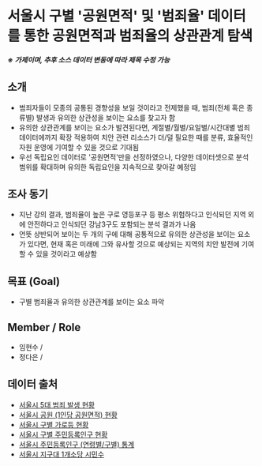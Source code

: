 # 서울시 구별 '공원면적' 및 '범죄율' 데이터를 통한 공원면적과 범죄율의 상관관계 탐색
##### ※ 가제이며, 추후 소스 데이터 변동에 따라 제목 수정 가능
## 소개
* 범죄자들이 모종의 공통된 경향성을 보일 것이라고 전제했을 때, 범죄(전체 혹은 종류별) 발생과 유의한 상관성을 보이는 요소를 찾고자 함
* 유의한 상관관계를 보이는 요소가 발견된다면, 계절별/월별/요일별/시간대별 범죄 데이터에까지 확장 적용하여 치안 관련 리소스가 더/덜 필요한 때를 분류, 효율적인 자원 운영에 기여할 수 있을 것으로 기대됨
* 우선 독립요인 데이터로 '공원면적'만을 선정하였으나, 다양한 데이터셋으로 분석 범위를 확대하며 유의한 독립요인을 지속적으로 찾아갈 예정임

## 조사 동기
* 지난 강의 결과, 범죄율이 높은 구로 영등포구 등 평소 위험하다고 인식되던 지역 외에 안전하다고 인식되던 강남3구도 포함되는 분석 결과가 나옴
* 언뜻 상반되어 보이는 두 개의 구에 대해 공통적으로 유의한 상관성을 보이는 요소가 있다면, 현재 혹은 미래에 그와 유사할 것으로 예상되는 지역의 치안 발전에 기여할 수 있을 것이라고 예상함

## 목표 (Goal)
* 구별 범죄율과 유의한 상관관계를 보이는 요소 파악

## Member / Role
* 임현수 / 
* 정다은 / 

## 데이터 출처
* [서울시 5대 범죄 발생 현황](http://data.seoul.go.kr/dataList/316/S/2/datasetView.do)
* [서울시 공원 (1인당 공원면적) 현황](http://data.seoul.go.kr/dataList/360/S/2/datasetView.do)
* [서울시 구별 가로등 현황](https://www.data.go.kr/tcs/dss/selectDataSetList.do?dType=TOTAL&keyword=%EC%84%9C%EC%9A%B8+%EA%B0%80%EB%A1%9C%EB%93%B1&detailKeyword=&publicDataPk=&recmSe=N&detailText=&relatedKeyword=&commaNotInData=&commaAndData=&commaOrData=&must_not=&tabId=&dataSetCoreTf=&coreDataNm=&sort=&relRadio=&orgFullName=&orgFilter=&org=&orgSearch=&currentPage=1&perPage=10&brm=%EA%B5%90%ED%86%B5%EB%AC%BC%EB%A5%98&instt=&svcType=&kwrdArray=&extsn=&coreDataNmArray=)
* [서울시 구별 주민등록인구 현황](http://data.seoul.go.kr/dataList/419/S/2/datasetView.do)
* [서울시 주민등록인구 (연령별/구별) 통계](http://data.seoul.go.kr/dataList/10718/S/2/datasetView.do)
* [서울시 지구대 1개소당 시민수](https://www.data.go.kr/data/15046341/fileData.do)
